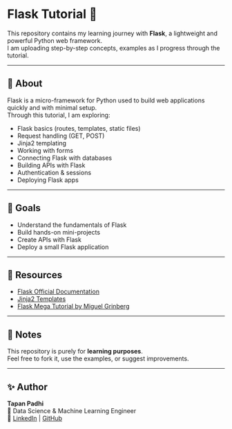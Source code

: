 # Flask Tutorial 🚀

This repository contains my learning journey with **Flask**, a lightweight and powerful Python web framework.  
I am uploading step-by-step concepts, examples as I progress through the tutorial.  

---

## 📌 About
Flask is a micro-framework for Python used to build web applications quickly and with minimal setup.  
Through this tutorial, I am exploring:
- Flask basics (routes, templates, static files)
- Request handling (GET, POST)
- Jinja2 templating
- Working with forms
- Connecting Flask with databases
- Building APIs with Flask
- Authentication & sessions
- Deploying Flask apps

---

## 🎯 Goals
- Understand the fundamentals of Flask
- Build hands-on mini-projects
- Create APIs with Flask
- Deploy a small Flask application

---

## 📖 Resources
- [Flask Official Documentation](https://flask.palletsprojects.com/)
- [Jinja2 Templates](https://jinja.palletsprojects.com/)
- [Flask Mega Tutorial by Miguel Grinberg](https://blog.miguelgrinberg.com/post/the-flask-mega-tutorial-part-i-hello-world)

---

## 📝 Notes
This repository is purely for **learning purposes**.  
Feel free to fork it, use the examples, or suggest improvements.

---

## ✨ Author
**Tapan Padhi**  
📌 Data Science & Machine Learning Engineer  
🔗 [LinkedIn](https://linkedin.com/in/tapan-kumar-padhii-81b309252/) | [GitHub](https://github.com/tapand3v3lop3r)
